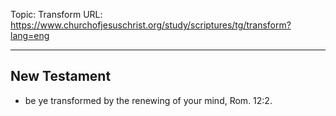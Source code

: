 Topic: Transform
URL: https://www.churchofjesuschrist.org/study/scriptures/tg/transform?lang=eng

---

## New Testament

- be ye transformed by the renewing of your mind, Rom. 12:2.

